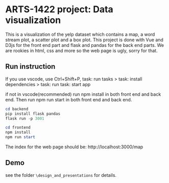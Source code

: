 # ARTS-1422 project: Data visualization
This is a visualization of the yelp dataset which contains a map, a word stream plot, a scatter plot and a box plot.
This project is done with Vue and D3js for the front end part and flask and pandas for the back end parts.
We are rookies in html, css and more so the web page is ugly, sorry for that.

## Run instruction

If you use vscode, use Ctrl+Shift+P,
task: run tasks > task: install dependencies > task: run task: start app

if not in vscode(recommended)
run npm install in both front end and back end.
Then run npm run start in both front end and back end.
```ps1
cd backend
pip install flask pandas
flask run -p 3001
```
```ps1
cd frontend
npm install
npm run start
```

The index for the web page should be:
http://localhost:3000/map

## Demo

see the folder ```\design_and_presentations``` for details.
